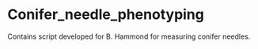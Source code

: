 # Conifer_needle_phenotyping
 Contains script developed for B. Hammond for measuring conifer needles.
